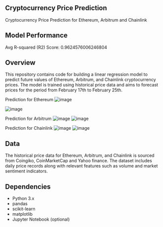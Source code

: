 ## Cryptocurrency Price Prediction
 Cryptocurrency Price Prediction for Ethereum, Arbitrum and Chainlink

## Model Performance
Avg R-squared (R2) Score: 0.9624576006246804

 ## Overview
This repository contains code for building a linear regression model to predict future values of Ethereum, Arbitrum, and Chainlink cryptocurrency prices. The model is trained using historical price data and aims to forecast prices for the period from February 17th to February 25th.

Prediction for Ethereum
![image](https://github.com/Samarthkr2003/Predictions_Samarth/assets/89212505/114cc408-8368-4f59-af3a-1d65c88365b6)

![image](https://github.com/Samarthkr2003/Predictions_Samarth/assets/89212505/0404d415-5ed6-4fb5-be29-ccf3ec56221e)


Prediction for Arbitrum
![image](https://github.com/Samarthkr2003/Predictions_Samarth/assets/89212505/159b20c4-b521-414c-8ca2-3fb5dcdc2342)
![image](https://github.com/Samarthkr2003/Predictions_Samarth/assets/89212505/ccc03fac-92ff-4072-acca-53144353dbc1)


Prediction for Chainlink
![image](https://github.com/Samarthkr2003/Predictions_Samarth/assets/89212505/8937403a-cc09-41cc-86b9-508c4b9f7250)
![image](https://github.com/Samarthkr2003/Predictions_Samarth/assets/89212505/98e2a31a-20f7-420e-b9ed-4319cc1c777f)



## Data
The historical price data for Ethereum, Arbitrum, and Chainlink is sourced from Coingiko, CoinMarketCap and Yahoo finance. The dataset includes daily price records along with relevant features such as volume and market sentiment indicators.

## Dependencies
- Python 3.x
- pandas
- scikit-learn
- matplotlib
- Jupyter Notebook (optional)


